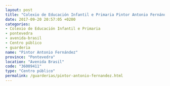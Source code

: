```yaml
---
layout: post
title: "Colexio de Educación Infantil e Primaria Pintor Antonio Fernández"
date: 2017-09-20 20:57:05 +0200
categories:
- Colexio de Educación Infantil e Primaria
- pontevedra
- avenida-brasil
- Centro público
- guarderia
name: "Pintor Antonio Fernández"
province: "Pontevedra"
location: "Avenida Brasil"
code: "36009411"
type: "Centro público"
permalink: /guarderias/pintor-antonio-fernandez.html
---
```


